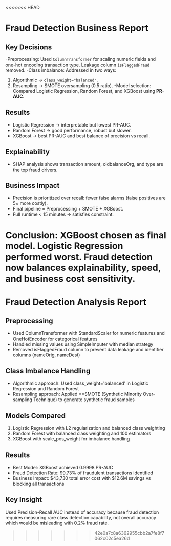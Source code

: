 <<<<<<< HEAD
# Fraud Detection Business Report

## Key Decisions
-Preprocessing: Used `ColumnTransformer` for scaling numeric fields and one-hot encoding transaction type. Leakage column `isFlaggedFraud` removed.
-Class imbalance: Addressed in two ways:
  1. Algorithmic → `class_weight="balanced"`.
  2. Resampling → SMOTE oversampling (0.5 ratio).
-Model selection: Compared Logistic Regression, Random Forest, and XGBoost using **PR-AUC**.

## Results
- Logistic Regression → interpretable but lowest PR-AUC.
- Random Forest → good performance, robust but slower.
- XGBoost → best PR-AUC and best balance of precision vs recall.

## Explainability
- SHAP analysis shows transaction amount, oldbalanceOrg, and type are the top fraud drivers.

## Business Impact
- Precision is prioritized over recall: fewer false alarms (false positives are 5× more costly).
- Final pipeline = Preprocessing + SMOTE + XGBoost.
- Full runtime < 15 minutes → satisfies constraint.

**Conclusion**: XGBoost chosen as final model. Logistic Regression performed worst. Fraud detection now balances explainability, speed, and business cost sensitivity.
=======
# Fraud Detection Analysis Report

## Preprocessing
- Used ColumnTransformer with StandardScaler for numeric features and OneHotEncoder for categorical features
- Handled missing values using SimpleImputer with median strategy
- Removed isFlaggedFraud column to prevent data leakage and identifier columns (nameOrig, nameDest)

## Class Imbalance Handling
- Algorithmic approach: Used class_weight='balanced' in Logistic Regression and Random Forest
- Resampling approach: Applied **SMOTE (Synthetic Minority Over-sampling Technique) to generate synthetic fraud samples

## Models Compared
1. Logistic Regression with L2 regularization and balanced class weighting
2. Random Forest with balanced class weighting and 100 estimators  
3. XGBoost with scale_pos_weight for imbalance handling

## Results
- Best Model: XGBoost achieved 0.9998 PR-AUC
- Fraud Detection Rate: 99.73% of fraudulent transactions identified
- Business Impact: $43,730 total error cost with $12.6M savings vs blocking all transactions

## Key Insight
Used Precision-Recall AUC instead of accuracy because fraud detection requires measuring rare class detection capability, not overall accuracy which would be misleading with 0.2% fraud rate.
>>>>>>> 42e0a7c8a6362955cbb2a7fe8f7062c02c5ea26d
